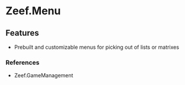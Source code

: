 # Zeef.Menu #

## Features ##
* Prebuilt and customizable menus for picking out of lists or matrixes

### References ###
* Zeef.GameManagement
